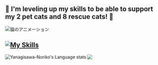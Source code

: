 ## :feet: I'm leveling up my skills to be able to support my 2 pet cats and 8 rescue cats! :feet: 

![猫のアニメーション](https://Yanagisawa-Noriko.github.io/cat-animation-svg/cat-animation.svg)

[![My Skills](https://skillicons.dev/icons?i=py,java,js,html,css,vscode,git,eclipse,docker,bash,postgres,obsidian)](https://skillicons.dev)
---
<a href="https://github.com/anuraghazra/github-readme-stats#gh-light-mode-only">
  <img align="left" src="https://github-readme-stats.vercel.app/api/top-langs/?username=yanagisawa-noriko&layout=compact&title_color=F38C79&langs_count=12&hide_border=true&role=owner,collaborator&theme=default#gh-light-mode-only" alt="Yanagisawa-Noriko's Language stats" />
</a>

<a href="https://github.com/anuraghazra/github-readme-stats#gh-light-mode-only">
  <img align="left" src="https://github-readme-stats.vercel.app/api?username=yanagisawa-noriko&line_height=28&hide_border=true&count_private=true&text_color=3D0301&title_color=F38C79&icon_color=D76C82&show_icons=true" />
</a>
